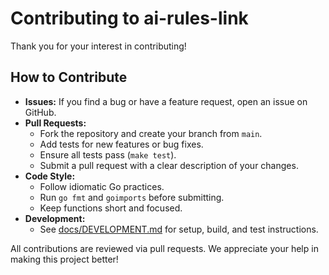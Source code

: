 # Contributing to ai-rules-link

Thank you for your interest in contributing!

## How to Contribute

- **Issues:** If you find a bug or have a feature request, open an issue on GitHub.
- **Pull Requests:**
  - Fork the repository and create your branch from `main`.
  - Add tests for new features or bug fixes.
  - Ensure all tests pass (`make test`).
  - Submit a pull request with a clear description of your changes.
- **Code Style:**
  - Follow idiomatic Go practices.
  - Run `go fmt` and `goimports` before submitting.
  - Keep functions short and focused.
- **Development:**
  - See [docs/DEVELOPMENT.md](docs/DEVELOPMENT.md) for setup, build, and test instructions.

All contributions are reviewed via pull requests. We appreciate your help in making this project better! 